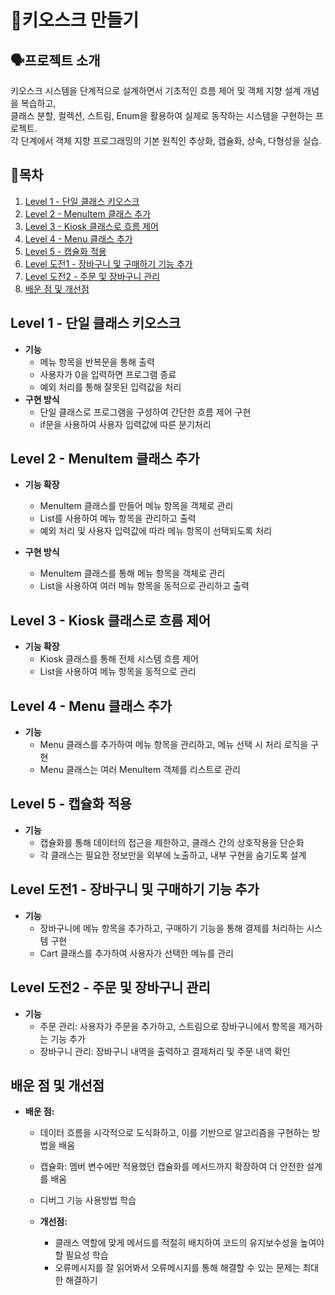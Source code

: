 # 🐣키오스크 만들기

## 🗣️프로젝트 소개
 키오스크 시스템을 단계적으로 설계하면서 기초적인 흐름 제어 및 객체 지향 설계 개념을 복습하고, 
<br>클래스 분할, 컬렉션, 스트림, Enum을 활용하여 실제로 동작하는 시스템을 구현하는 프로젝트.
<br>각 단계에서 객체 지향 프로그래밍의 기본 원칙인 추상화, 캡슐화, 상속, 다형성을 실습.



## 🔗목차
1. [Level 1 - 단일 클래스 키오스크](#level-1---단일-클래스-키오스크)
2. [Level 2 - MenuItem 클래스 추가](#level-2---menuitem-클래스-추가)
3. [Level 3 - Kiosk 클래스로 흐름 제어](#level-3---kiosk-클래스로-흐름-제어)
4. [Level 4 - Menu 클래스 추가](#level-4---menu-클래스-추가)
5. [Level 5 - 캡슐화 적용](#level-5---캡슐화-적용)
6. [Level 도전1 - 장바구니 및 구매하기 기능 추가](#level-도전1---장바구니-및-구매하기-기능-추가)
7. [Level 도전2 - 주문 및 장바구니 관리 ](#level-도전2---주문-및-장바구니-관리)
8. [배운 점 및 개선점](#배운-점-및-개선점)
  
## Level 1 - 단일 클래스 키오스크
- **기능**
  - 메뉴 항목을 반복문을 통해 출력
  - 사용자가 0을 입력하면 프로그램 종료
  - 예외 처리를 통해 잘못된 입력값을 처리
- **구현 방식**
  - 단일 클래스로 프로그램을 구성하여 간단한 흐름 제어 구현
  - if문을 사용하여 사용자 입력값에 따른 분기처리

## Level 2 - MenuItem 클래스 추가

- **기능 확장**
  - MenuItem 클래스를 만들어 메뉴 항목을 객체로 관리
  - List를 사용하여 메뉴 항목을 관리하고 출력
  - 예외 처리 및 사용자 입력값에 따라 메뉴 항목이 선택되도록 처리
  
- **구현 방식**
  - MenuItem 클래스를 통해 메뉴 항목을 객체로 관리
  - List<MenuItem>을 사용하여 여러 메뉴 항목을 동적으로 관리하고 출력

## Level 3 - Kiosk 클래스로 흐름 제어

- **기능 확장**
  - Kiosk 클래스를 통해 전체 시스템 흐름 제어
  - List<MenuItem>을 사용하여 메뉴 항목을 동적으로 관리

## Level 4 - Menu 클래스 추가
- **기능**
  - Menu 클래스를 추가하여 메뉴 항목을 관리하고, 메뉴 선택 시 처리 로직을 구현
  - Menu 클래스는 여러 MenuItem 객체를 리스트로 관리

## Level 5 - 캡슐화 적용
- **기능**
  - 캡슐화를 통해 데이터의 접근을 제한하고, 클래스 간의 상호작용을 단순화
  - 각 클래스는 필요한 정보만을 외부에 노출하고, 내부 구현을 숨기도록 설계
  
## Level 도전1  - 장바구니 및 구매하기 기능 추가
- **기능**
  - 장바구니에 메뉴 항목을 추가하고, 구매하기 기능을 통해 결제를 처리하는 시스템 구현
  - Cart 클래스를 추가하여 사용자가 선택한 메뉴를 관리
  
## Level 도전2 - 주문 및 장바구니 관리
- **기능**
  - 주문 관리: 사용자가 주문을 추가하고, 스트림으로 장바구니에서 항목을 제거하는 기능 추가
  - 장바구니 관리: 장바구니 내역을 출력하고 결제처리 및 주문 내역 확인
  
## 배운 점 및 개선점
- **배운 점:**
  - 데이터 흐름을 시각적으로 도식화하고, 이를 기반으로 알고리즘을 구현하는 방법을 배움
  - 캡슐화: 멤버 변수에만 적용했던 캡슐화를 메서드까지 확장하여 더 안전한 설계를 배움
  - 디버그 기능 사용방법 학습
  

  - **개선점:**
    - 클래스 역할에 맞게 메서드를 적절히 배치하여 코드의 유지보수성을 높여야 할 필요성 학습 
    - 오류메시지를 잘 읽어봐서 오류메시지를 통해 해결할 수 있는 문제는 최대한 해결하기

